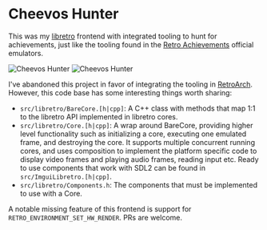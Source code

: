 # Cheevos Hunter

This was my [libretro](https://www.libretro.com/index.php/api/) frontend with integrated tooling to hunt for achievements, just like the tooling found in the [Retro Achievements](http://retroachievements.org/) official emulators.

![Cheevos Hunter](https://raw.githubusercontent.com/leiradel/CheevosHunter/master/ch.png)
![Cheevos Hunter](https://raw.githubusercontent.com/leiradel/CheevosHunter/master/ch2.png)

I've abandoned this project in favor of integrating the tooling in [RetroArch](https://github.com/fr500/RetroArch/tree/hunter). However, this code base has some interesting things worth sharing:

* `src/libretro/BareCore.[h|cpp]`: A C++ class with methods that map 1:1 to the libretro API implemented in libretro cores.
* `src/libretro/Core.[h|cpp]`: A wrap around BareCore, providing higher level functionality such as initializing a core, executing one emulated frame, and destroying the core. It supports multiple concurrent running cores, and uses composition to implement the platform specific code to display video frames and playing audio frames, reading input etc. Ready to use components that work with SDL2 can be found in `src/ImguiLibretro.[h|cpp]`.
* `src/libretro/Components.h`: The components that must be implemented to use with a Core.

A notable missing feature of this frontend is support for `RETRO_ENVIRONMENT_SET_HW_RENDER`. PRs are welcome.